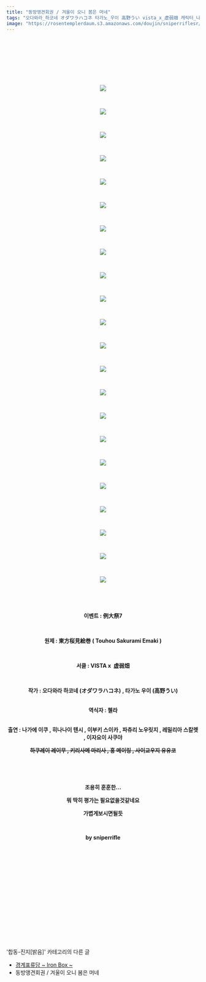 ```yaml
---
title: "동방앵견회권 / 겨울이 오니 봄은 머네"
tags: "오다와라_하코네 オダワラハコネ 타가노_우이 高野うい vista_x_虚弱畑 캐릭터_나가에_이쿠 캐릭터_히나나위_텐시 캐릭터_이부키_스이카 캐릭터_파츄리_널릿지 캐릭터_레밀리아_스칼렛 캐릭터_이자요이_사쿠야 캐릭터_하쿠레이_레이무 캐릭터_키리사메_마리사 캐릭터_홍_메이링 캐릭터_사이교우지_유유코 이벤트_例大祭7 합동-진지[밝음]"
image: "https://rosentemplerdaum.s3.amazonaws.com/doujin/sniperriflesr/119/001.jpg"
---
```

<div class="article">
<p style="TEXT-ALIGN: center"> </p>
<p style="TEXT-ALIGN: center"></p>
<p style="TEXT-ALIGN: center"> </p>
<p style="TEXT-ALIGN: center"></p>
<p style="TEXT-ALIGN: center"> </p>
<p style="TEXT-ALIGN: center"></p>
<p style="TEXT-ALIGN: center"> </p>
<p style="TEXT-ALIGN: center"><img src="{{ site.imgserver10 }}/sniperriflesr/119/001.jpg"/></p>
<p style="TEXT-ALIGN: center"> </p>
<p style="TEXT-ALIGN: center"><img src="{{ site.imgserver10 }}/sniperriflesr/119/002.jpg"/></p>
<p style="TEXT-ALIGN: center"> </p>
<p style="TEXT-ALIGN: center"><img src="{{ site.imgserver10 }}/sniperriflesr/119/003.jpg"/></p>
<p style="TEXT-ALIGN: center"> </p>
<p style="TEXT-ALIGN: center"><img src="{{ site.imgserver10 }}/sniperriflesr/119/004.jpg"/></p>
<p style="TEXT-ALIGN: center"> </p>
<p style="TEXT-ALIGN: center"><img src="{{ site.imgserver10 }}/sniperriflesr/119/005.jpg"/></p>
<p style="TEXT-ALIGN: center"> </p>
<p style="TEXT-ALIGN: center"><img src="{{ site.imgserver10 }}/sniperriflesr/119/006.jpg"/></p>
<p style="TEXT-ALIGN: center"> </p>
<p style="TEXT-ALIGN: center"><img src="{{ site.imgserver10 }}/sniperriflesr/119/007.jpg"/></p>
<p style="TEXT-ALIGN: center"> </p>
<p style="TEXT-ALIGN: center"><img src="{{ site.imgserver10 }}/sniperriflesr/119/008.jpg"/></p>
<p style="TEXT-ALIGN: center"> </p>
<p style="TEXT-ALIGN: center"><img src="{{ site.imgserver10 }}/sniperriflesr/119/009.jpg"/></p>
<p style="TEXT-ALIGN: center"> </p>
<p style="TEXT-ALIGN: center"><img src="{{ site.imgserver10 }}/sniperriflesr/119/010.jpg"/></p>
<p style="TEXT-ALIGN: center"> </p>
<p style="TEXT-ALIGN: center"><img src="{{ site.imgserver10 }}/sniperriflesr/119/011.jpg"/></p>
<p style="TEXT-ALIGN: center"> </p>
<p style="TEXT-ALIGN: center"><img src="{{ site.imgserver10 }}/sniperriflesr/119/012.jpg"/></p>
<p style="TEXT-ALIGN: center"> </p>
<p style="TEXT-ALIGN: center"><img src="{{ site.imgserver10 }}/sniperriflesr/119/013.jpg"/></p>
<p style="TEXT-ALIGN: center"> </p>
<p style="TEXT-ALIGN: center"><img src="{{ site.imgserver10 }}/sniperriflesr/119/014.jpg"/></p>
<p style="TEXT-ALIGN: center"> </p>
<p style="TEXT-ALIGN: center"><img src="{{ site.imgserver10 }}/sniperriflesr/119/015.jpg"/></p>
<p style="TEXT-ALIGN: center"> </p>
<p style="TEXT-ALIGN: center"><img src="{{ site.imgserver10 }}/sniperriflesr/119/016.jpg"/></p>
<p style="TEXT-ALIGN: center"> </p>
<p style="TEXT-ALIGN: center"><img src="{{ site.imgserver10 }}/sniperriflesr/119/017.jpg"/></p>
<p style="TEXT-ALIGN: center"> </p>
<p style="TEXT-ALIGN: center"><img src="{{ site.imgserver10 }}/sniperriflesr/119/018.jpg"/></p>
<p style="TEXT-ALIGN: center"> </p>
<p style="TEXT-ALIGN: center"><img src="{{ site.imgserver10 }}/sniperriflesr/119/019.jpg"/></p>
<p style="TEXT-ALIGN: center"> </p>
<p style="TEXT-ALIGN: center"><img src="{{ site.imgserver10 }}/sniperriflesr/119/020.jpg"/></p>
<p style="TEXT-ALIGN: center"> </p>
<p style="TEXT-ALIGN: center"><img src="{{ site.imgserver10 }}/sniperriflesr/119/021.jpg"/></p>
<p style="TEXT-ALIGN: center"> </p>
<p style="TEXT-ALIGN: center"><img src="{{ site.imgserver10 }}/sniperriflesr/119/022.jpg"/></p>
<p style="TEXT-ALIGN: center"> </p>
<p style="TEXT-ALIGN: center"></p>
<p style="TEXT-ALIGN: center"></p>
<p style="TEXT-ALIGN: center"></p>
<p style="TEXT-ALIGN: center"></p>
<p style="TEXT-ALIGN: center"> </p>
<p style="TEXT-ALIGN: center"><strong>이벤트 : 例大祭7</strong></p>
<p style="TEXT-ALIGN: center"><strong></strong> </p>
<p style="TEXT-ALIGN: center"><strong>원제 : 東方桜見絵巻 ( Touhou Sakurami Emaki )</strong></p>
<p style="TEXT-ALIGN: center"><strong></strong> </p>
<p style="TEXT-ALIGN: center"><strong>서클 : VISTA x  虚弱畑</strong></p>
<p style="TEXT-ALIGN: center"> </p>
<p style="TEXT-ALIGN: center"><strong>작가 : 오다와라 하코네 (オダワラハコネ) , 타가노 우이 (高野うい)</strong></p>
<p style="TEXT-ALIGN: center"><br/><strong>역식자 : 첼라</strong></p>
<p style="TEXT-ALIGN: center"><br/><strong>출연 : 나가에 이쿠 , 히나나이 텐시 , 이부키 스이카 , 파츄리 노우릿지 , 레밀리아 스칼렛 , 이자요이 사쿠야</strong></p>
<p style="TEXT-ALIGN: center"><strike><strong>하쿠레이 레이무 , 키리사메 마리사 , 홍 메이링 , 사이교우지 유유코</strong></strike></p>
<p style="TEXT-ALIGN: center"><strong><strike></strike></strong> </p>
<p style="TEXT-ALIGN: center"><strong><strike></strike></strong> </p>
<p style="TEXT-ALIGN: center"><strong>조용히 훈훈한...</strong></p>
<p style="TEXT-ALIGN: center"><strong>뭐 딱히 평가는 필요없을것같네요</strong></p>
<p style="TEXT-ALIGN: center"><strong>가볍게보시면될듯</strong></p>
<p style="TEXT-ALIGN: center"><strong></strong> </p>
<p style="TEXT-ALIGN: center"><strong>by sniperrifle</strong></p>
<p style="TEXT-ALIGN: center"><strong></strong> </p>
<p style="TEXT-ALIGN: center"><strong></strong> </p>
<p style="TEXT-ALIGN: center"><br/> </p>
<p style="TEXT-ALIGN: center"> </p>
<p style="TEXT-ALIGN: center"> </p>
<p style="TEXT-ALIGN: center"> </p>
<p style="TEXT-ALIGN: center"> </p>
</div><br/>
<div class="another">
<p>'합동-진지[밝음]' 카테고리의 다른 글</p>
<ul>
<li><a href="/sniperriflesr_2234">경계표류담 ~ Iron Box ~</a></li>
<li>동방앵견회권 / 겨울이 오니 봄은 머네</li>
</ul>
</div><br/>
<div class="comment" id="commentListBlock_119" style="display: none ">
</div><br/>
<br/>
<p id="refer"></p>
<br/>
